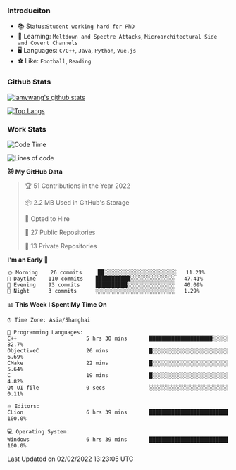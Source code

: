 ### Introduciton

- 📚 Status:`Student working hard for PhD`
- 🔎 Learning: `Meltdown and Spectre Attacks`, `Microarchitectural Side and Covert Channels`
- 🖥️ Languages: `C/C++`, `Java`, `Python`, `Vue.js`
- ⚽ Like: `Football`, `Reading`

### Github Stats

[![iamywang's github stats](https://github-readme-stats.vercel.app/api?username=iamywang&count_private=true&show_icons=true)]()

[![Top Langs](https://github-readme-stats.vercel.app/api/top-langs/?username=iamywang&layout=compact)]()

### Work Stats

<!--START_SECTION:waka-->
![Code Time](http://img.shields.io/badge/Code%20Time-94%20hrs%2022%20mins-blue)

![Lines of code](https://img.shields.io/badge/From%20Hello%20World%20I%27ve%20Written-537%20Thousand%20lines%20of%20code-blue)

**🐱 My GitHub Data** 

> 🏆 51 Contributions in the Year 2022
 > 
> 📦 2.2 MB Used in GitHub's Storage 
 > 
> 💼 Opted to Hire
 > 
> 📜 27 Public Repositories 
 > 
> 🔑 13 Private Repositories  
 > 
**I'm an Early 🐤** 

```text
🌞 Morning    26 commits     ██░░░░░░░░░░░░░░░░░░░░░░░   11.21% 
🌆 Daytime    110 commits    ███████████░░░░░░░░░░░░░░   47.41% 
🌃 Evening    93 commits     ██████████░░░░░░░░░░░░░░░   40.09% 
🌙 Night      3 commits      ░░░░░░░░░░░░░░░░░░░░░░░░░   1.29%

```


📊 **This Week I Spent My Time On** 

```text
⌚︎ Time Zone: Asia/Shanghai

💬 Programming Languages: 
C++                      5 hrs 30 mins       ████████████████████░░░░░   82.7% 
ObjectiveC               26 mins             █░░░░░░░░░░░░░░░░░░░░░░░░   6.69% 
CMake                    22 mins             █░░░░░░░░░░░░░░░░░░░░░░░░   5.64% 
C                        19 mins             █░░░░░░░░░░░░░░░░░░░░░░░░   4.82% 
Qt UI file               0 secs              ░░░░░░░░░░░░░░░░░░░░░░░░░   0.11%

🔥 Editors: 
CLion                    6 hrs 39 mins       █████████████████████████   100.0%

💻 Operating System: 
Windows                  6 hrs 39 mins       █████████████████████████   100.0%

```


 Last Updated on 02/02/2022 13:23:05 UTC
<!--END_SECTION:waka-->

